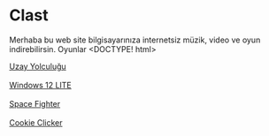 # Clast
Merhaba bu web site bilgisayarınıza internetsiz müzik, video ve oyun indirebilirsin.
Oyunlar
<DOCTYPE! html>
<html>
<body>
<a href="https://hub.kodland.org/en/project/300853?stopDirectLinkBehavior=true">Uzay Yolculuğu</a>
<br>
<br>
<a href="https://hub.kodland.org/en/project/310320?stopDirectLinkBehavior=true">Windows 12 LITE</a>
<br>
<br>
<a href="https://hub.kodland.org/en/project/341351?stopDirectLinkBehavior=true">Space Fighter</a>
<br>
<br>
<a href="https://hub.kodland.org/en/project/306734?stopDirectLinkBehavior=true">Cookie Clicker</a>
</body>
</html>
